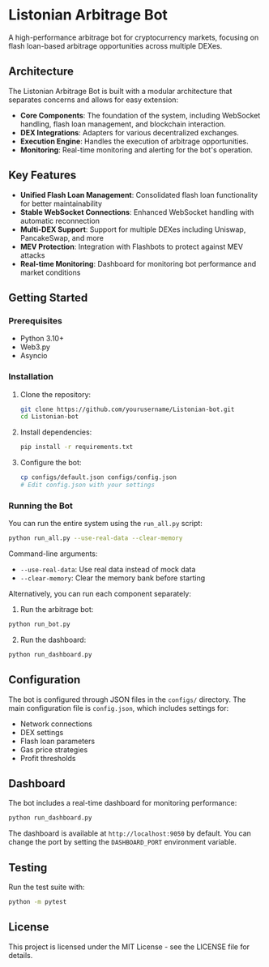 # Listonian Arbitrage Bot

A high-performance arbitrage bot for cryptocurrency markets, focusing on flash loan-based arbitrage opportunities across multiple DEXes.

## Architecture

The Listonian Arbitrage Bot is built with a modular architecture that separates concerns and allows for easy extension:

- **Core Components**: The foundation of the system, including WebSocket handling, flash loan management, and blockchain interaction.
- **DEX Integrations**: Adapters for various decentralized exchanges.
- **Execution Engine**: Handles the execution of arbitrage opportunities.
- **Monitoring**: Real-time monitoring and alerting for the bot's operation.

## Key Features

- **Unified Flash Loan Management**: Consolidated flash loan functionality for better maintainability
- **Stable WebSocket Connections**: Enhanced WebSocket handling with automatic reconnection
- **Multi-DEX Support**: Support for multiple DEXes including Uniswap, PancakeSwap, and more
- **MEV Protection**: Integration with Flashbots to protect against MEV attacks
- **Real-time Monitoring**: Dashboard for monitoring bot performance and market conditions

## Getting Started

### Prerequisites

- Python 3.10+
- Web3.py
- Asyncio

### Installation

1. Clone the repository:
   ```bash
   git clone https://github.com/yourusername/Listonian-bot.git
   cd Listonian-bot
   ```

2. Install dependencies:
   ```bash
   pip install -r requirements.txt
   ```

3. Configure the bot:
   ```bash
   cp configs/default.json configs/config.json
   # Edit config.json with your settings
   ```

### Running the Bot

You can run the entire system using the `run_all.py` script:

```bash
python run_all.py --use-real-data --clear-memory
```

Command-line arguments:
- `--use-real-data`: Use real data instead of mock data
- `--clear-memory`: Clear the memory bank before starting

Alternatively, you can run each component separately:

1. Run the arbitrage bot:
```bash
python run_bot.py
```

2. Run the dashboard:
```bash
python run_dashboard.py
```

## Configuration

The bot is configured through JSON files in the `configs/` directory. The main configuration file is `config.json`, which includes settings for:

- Network connections
- DEX settings
- Flash loan parameters
- Gas price strategies
- Profit thresholds

## Dashboard

The bot includes a real-time dashboard for monitoring performance:

```bash
python run_dashboard.py
```

The dashboard is available at `http://localhost:9050` by default. You can change the port by setting the `DASHBOARD_PORT` environment variable.

## Testing

Run the test suite with:

```bash
python -m pytest
```

## License

This project is licensed under the MIT License - see the LICENSE file for details.
